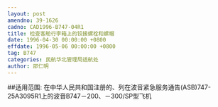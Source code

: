 ```yaml
---
layout: post
amendno: 39-1626
cadno: CAD1996-B747-04R1
title: 检查客舱行李箱上的铰接螺栓和螺帽
date: 1996-04-30 00:00:00 +0800
effdate: 1996-05-06 00:00:00 +0800
tag: B747
categories: 民航华北管理局适航处
author: 邵仁明
---
```


##适用范围:
在中华人民共和国注册的、列在波音紧急服务通告(ASB)747-25A3095R1上的波音B747－200、－300/SP型飞机

